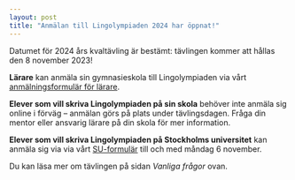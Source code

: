 ```yaml
---
layout: post
title: "Anmälan till Lingolympiaden 2024 har öppnat!"
---
```


Datumet för 2024 års kvaltävling är bestämt: tävlingen kommer att hållas den 8 november 2023! 

**Lärare** kan anmäla sin gymnasieskola till Lingolympiaden via vårt [anmälningsformulär för lärare](https://forms.gle/3YmZgRfp9rrueZX5A).

**Elever som vill skriva Lingolympiaden på sin skola** behöver inte anmäla sig online i förväg – anmälan görs på plats under tävlingsdagen. Fråga din mentor eller ansvarig lärare på din skola för mer information.

**Elever som vill skriva Lingolympiaden på Stockholms universitet** kan anmäla sig via via vårt [SU-formulär](https://forms.gle/bxS9B3jeLpUEsJwK8) till och med måndag 6 november.

Du kan läsa mer om tävlingen på sidan _Vanliga frågor_ ovan.

